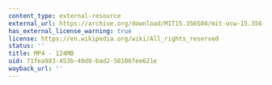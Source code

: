 ```yaml
---
content_type: external-resource
external_url: https://archive.org/download/MIT15.356S04/mit-ocw-15.356-01mar2004-220k.mp4
has_external_license_warning: true
license: https://en.wikipedia.org/wiki/All_rights_reserved
status: ''
title: MP4 - 124MB
uid: 71fea983-453b-40d8-bad2-58106fee621e
wayback_url: ''
---
```

